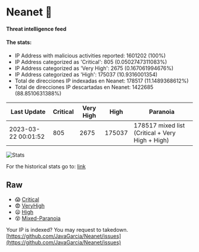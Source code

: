 # Neanet :hocho:
#### Threat intelligence feed
#### The stats:

- IP Address with malicious activities reported: 1601202 (100%)
- IP Address categorized as 'Critical':  805 (0.0502747311083%)
- IP Address categorized as 'Very High':  2675 (0.167061994676%)
- IP Address categorized as 'High':  175037 (10.9316001354)
- Total de direcciones IP indexadas en Neanet:  178517 (11.1489368612%)
- Total de direcciones IP descartadas en Neanet:  1422685 (88.8510631388%)

| Last Update | Critical | Very High | High | Paranoia |
| --- | --- | --- | --- | --- |
| 2023-03-22 00:01:52 | 805 | 2675 | 175037 | 178517 mixed list (Critical + Very High + High)|

![Stats](https://docs.google.com/spreadsheets/d/e/2PACX-1vSnaNMIXVabIpDJjufMlzH7poXnshF3mgd8Is1g9ytUEzVsP5my4Trn8f-xkoLLQ38xpL3HtmUexLo6/pubchart?oid=501124687&format=image)

For the historical stats go to: [link](/stats.csv)
## Raw
- :scream: [Critical](https://raw.githubusercontent.com/JavaGarcia/Neanet/master/blacklists/neanet_critical.txt)
- :fearful: [VeryHigh](https://raw.githubusercontent.com/JavaGarcia/Neanet/master/blacklists/neanet_veryHigh.txtt)
- :frowning: [High](https://raw.githubusercontent.com/JavaGarcia/Neanet/master/blacklists/neanet_high.txt)
- :dizzy_face: [Mixed-Paranoia](https://raw.githubusercontent.com/JavaGarcia/Neanet/master/blacklists/neanet_all.txt)


Your IP is indexed? You may request to takedown. [https://github.com/JavaGarcia/Neanet/issues](https://github.com/JavaGarcia/Neanet/issues)













































































































































































































































































































































































































































































































































































































































































































































































































































































































































































































































































































































































































































































































































































































































































































































































































































































































































































































































































































































































































































































































































































































































































































































































































































































































































































































































































































































































































































































































































































































































































































































































































































































































































































































































































































































































































































































































































































































































































































































































































































































































































































































































































































































































































































































































































































































































































































































































































































































































































































































































































































































































































































































































































































































































































































































































































































































































































































































































































































































































































































































































































































































































































































































































































































































































































































































































































































































































































































































































































































































































































































































































































































































































































































































































































































































































































































































































































































































































































































































































































































































































































































































































































































































































































































































































































































































































































































































































































































































































































































































































































































































































































































































































































































































































































































































































































































































































































































































































































































































































































































































































































































































































